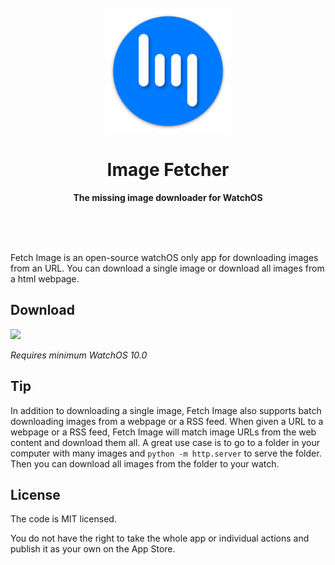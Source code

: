 <div align="center">
	<br>
	<a href="https://github.com/sebersta/ftcr">
		<img src="readmeicon.png" width="200" height="200">
	</a>
	<h1>Image Fetcher</h1>
	<p>
		<b>The missing image downloader for WatchOS</b>
	</p>
	<br>
	<br>
	<br>
</div>

Fetch Image is an open-source watchOS only app for downloading images from an URL. You can download a single image or download all images from a html webpage.


## Download

[![](https://sindresorhus.com/assets/download-on-app-store-badge.svg)](https://apps.apple.com/app/id6670340941)

*Requires minimum WatchOS 10.0*

## Tip

In addition to downloading a single image, Fetch Image also supports batch downloading images from a webpage or a RSS feed. 
When given a URL to a webpage or a RSS feed, Fetch Image will match image URLs from the web content and download them all. A great use case is to go to a folder in your computer with many images and `python -m http.server` to serve the folder. Then you can download all images from the folder to your watch.

## License

The code is MIT licensed.

You do not have the right to take the whole app or individual actions and publish it as your own on the App Store.
